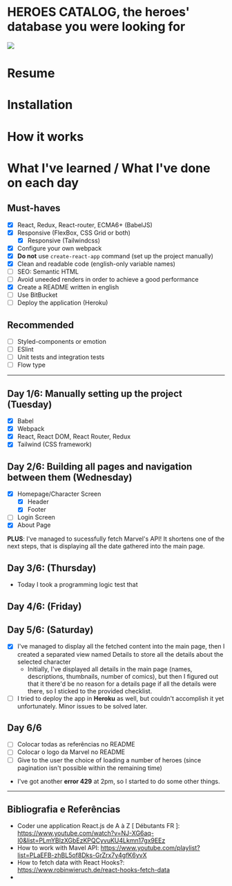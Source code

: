 # HEROES CATALOG, the heroes' database you were looking for

![](https://github.com/guiemi/Heroes_Catalog/blob/master/media/marvel-logo.svg)

# Resume



# Installation

# How it works

# What I've learned / What I've done on each day

## Must-haves

- [x] React, Redux, React-router, ECMA6+ (BabelJS)
- [x] Responsive (FlexBox, CSS Grid or both)
  - [x] Responsive (Tailwindcss)
- [x] Configure your own webpack
- [x] **Do not** use `create-react-app` command (set up the project manually)
- [x] Clean and readable code (english-only variable names)
- [ ] SEO: Semantic HTML
- [ ] Avoid uneeded renders in order to achieve a good performance
- [x] Create a README written in english
- [ ] Use BitBucket
- [ ] Deploy the application (Heroku)

## Recommended

- [ ] Styled-components or emotion
- [ ] ESlint
- [ ] Unit tests and integration tests
- [ ] Flow type

***

## Day 1/6: Manually setting up the project (Tuesday)

- [x] Babel
- [x] Webpack
- [x] React, React DOM, React Router, Redux
- [x] Tailwind (CSS framework)

## Day 2/6: Building all pages and navigation between them (Wednesday)

- [x] Homepage/Character Screen
  - [x] Header
  - [x] Footer
- [ ] Login Screen
- [x] About Page

**PLUS**: I've managed to sucessfully fetch Marvel's API! It shortens one of the next steps, that is displaying all the date gathered into the main page.

## Day 3/6: (Thursday)

* Today I took a programming logic test that

## Day 4/6: (Friday)

## Day 5/6: (Saturday)

- [x] I've managed to display all the fetched content into the main page, then I created a separated view named Details to store all the details about the selected character
  * Initially, I've displayed all details in the main page (names, descriptions, thumbnails, number of comics), but then I figured out that it there'd be no reason for a details page if all the details were there, so I sticked to the provided checklist.
- [ ] I tried to deploy the app in **Heroku** as well, but couldn't accomplish it yet unfortunately. Minor issues to  be solved later.

## Day 6/6

- [ ] Colocar todas as referências no README
- [ ] Colocar o logo da Marvel no README
- [ ] Give to the user the choice of loading a number of heroes (since pagination isn't possible within the remaining time)

* I've got another **error 429** at 2pm, so I started to do some other things.

***

## Bibliografia e Referências

* Coder une application React.js de A à Z [ Débutants FR ]: https://www.youtube.com/watch?v=NJ-XG6aq-I0&list=PLmYBIzXGbEzKPQCyvuKU4Lkmn17gx9EEz
* How to work with Mavel API: https://www.youtube.com/playlist?list=PLaEFB-zhBL5of8Dks-GrZrx7y4gfK6yvX
* How to fetch data with React Hooks?: https://www.robinwieruch.de/react-hooks-fetch-data
* 